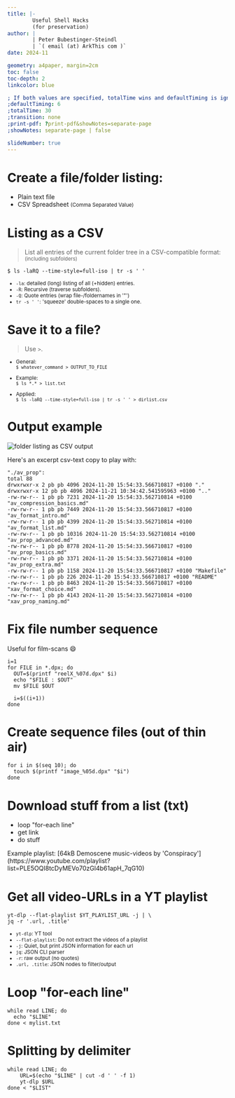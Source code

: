 ```yaml
---
title: |-
        Useful Shell Hacks  
        (for preservation)
author: |
        | Peter Bubestinger-Steindl
        | `( email (at) ArkThis com )`
date: 2024-11

geometry: a4paper, margin=2cm
toc: false
toc-depth: 2
linkcolor: blue

; If both values are specified, totalTime wins and defaultTiming is ignored:
;defaultTiming: 6
;totalTime: 30
;transition: none
;print-pdf: ?print-pdf&showNotes=separate-page
;showNotes: separate-page | false

slideNumber: true
---
```


<!-- ----------------------------------------- -->

# Create a file/folder listing:

  * Plain text file
  * CSV Spreadsheet <small>(Comma Separated Value)</small>


# Listing as a CSV

> List all entries of the current folder tree in a CSV-compatible format: <small>(including subfolders)</small>

`$ ls -laRQ --time-style=full-iso | tr -s ' '`

<small>

  * `-la`:      detailed (long) listing of all (+hidden) entries.
  * `-R`:       Recursive (traverse subfolders).
  * `-Q`:       Quote entries (wrap file-/foldernames in '"')
  * `tr -s ' '`:  'squeeze' double-spaces to a single one.

</small>


# Save it to a file?

> Use `>`.

<small>

  * General:  
    `$ whatever_command > OUTPUT_TO_FILE`

  * Example:  
    `$ ls *.* > list.txt`

  * Applied:  
    `$ ls -laRQ --time-style=full-iso | tr -s ' ' > dirlist.csv`

</small>


# Output example

![folder listing as CSV output](../../../images/shell/dirlist_csv.png)

<aside class="notes">
Here's an excerpt csv-text copy to play with:

```
"./av_prop":
total 88
drwxrwxr-x 2 pb pb 4096 2024-11-20 15:54:33.566710817 +0100 "."
drwxrwxr-x 12 pb pb 4096 2024-11-21 10:34:42.541595963 +0100 ".."
-rw-rw-r-- 1 pb pb 7231 2024-11-20 15:54:33.562710814 +0100 "av_compression_basics.md"
-rw-rw-r-- 1 pb pb 7449 2024-11-20 15:54:33.566710817 +0100 "av_format_intro.md"
-rw-rw-r-- 1 pb pb 4399 2024-11-20 15:54:33.562710814 +0100 "av_format_list.md"
-rw-rw-r-- 1 pb pb 10316 2024-11-20 15:54:33.562710814 +0100 "av_prop_advanced.md"
-rw-rw-r-- 1 pb pb 8778 2024-11-20 15:54:33.566710817 +0100 "av_prop_basics.md"
-rw-rw-r-- 1 pb pb 3371 2024-11-20 15:54:33.562710814 +0100 "av_prop_extra.md"
-rw-rw-r-- 1 pb pb 1158 2024-11-20 15:54:33.566710817 +0100 "Makefile"
-rw-rw-r-- 1 pb pb 226 2024-11-20 15:54:33.566710817 +0100 "README"
-rw-rw-r-- 1 pb pb 8463 2024-11-20 15:54:33.566710817 +0100 "xav_format_choice.md"
-rw-rw-r-- 1 pb pb 4143 2024-11-20 15:54:33.562710814 +0100 "xav_prop_naming.md"
```
</aside>


<!-- ----------------------------------------- -->

# Fix file number sequence

Useful for film-scans 😄️

```
i=1
for FILE in *.dpx; do
  OUT=$(printf "reelX_%07d.dpx" $i)
  echo "$FILE : $OUT"
  mv $FILE $OUT

  i=$((i+1))
done
```


# Create sequence files (out of thin air)

```
for i in $(seq 10); do
  touch $(printf "image_%05d.dpx" "$i")
done
```



<!-- ----------------------------------------- -->

# Download stuff from a list (txt)

  * loop "for-each line"
  * get link
  * do stuff

<aside class="notes">
Example playlist:
[64kB Demoscene music-videos by 'Conspiracy'](https://www.youtube.com/playlist?list=PLE5OQI8tcDyMEVo70zGl4b61apH_7qG10)
</aside>


# Get all video-URLs in a YT playlist

```
yt-dlp --flat-playlist $YT_PLAYLIST_URL -j | \
jq -r '.url, .title'
```

<small>

  * `yt-dlp`:             YT tool
  * `--flat-playlist`:    Do not extract the videos of a playlist
  * `-j`:                 Quiet, but print JSON information for each url
  * `jq`:                 JSON CLI parser
  * `-r`:                 raw output (no quotes)
  * `.url, .title`:       JSON nodes to filter/output

</small>


# Loop "for-each line"

```
while read LINE; do
  echo "$LINE"
done < mylist.txt
```


# Splitting by delimiter

```
while read LINE; do
    URL=$(echo "$LINE" | cut -d ' ' -f 1)
    yt-dlp $URL
done < "$LIST"
```

